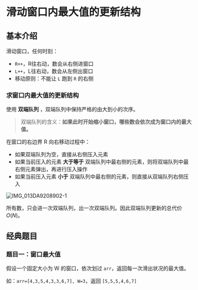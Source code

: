 # 滑动窗口内最大值的更新结构

## 基本介绍

滑动窗口，任何时刻：

- `R++`，R往右动，数会从右侧进窗口
- `L++`，L往右动，数会从左侧出窗口
- 移动原则：不能让 `L` 跑到 `R` 的右侧

### 求窗口内最大值的更新结构

使用 **双端队列** ，双端队列中保持严格的由大到小的次序。

> 双端队列的含义：**如果此时开始缩小窗口，哪些数会依次成为窗口内的最大值。**

在窗口的右边界 R 向右移动过程中：

- 如果双端队列为空，直接从右侧压入元素
- 如果当前压入的元素 **大于等于** 双端队列中最右侧的元素，则将双端队列中最右侧元素弹出，再进行压入操作
- 如果当前压入元素 **小于** 双端队列中最右侧的元素，则直接从双端队列右侧压入

![IMG_013DA9208902-1](https://p.ipic.vip/kym9db.jpg)

所有数，只会进一次双端队列，出一次双端队列。因此双端队列更新的总代价 $O(N)$。

## 经典题目

### 题目一：窗口最大值

假设一个固定大小为 W 的窗口，依次划过 `arr`，返回每一次滑出状况的最大值。

如：`arr=[4,3,5,4,3,3,6,7], W=3`，返回 `[5,5,5,4,6,7]`





















